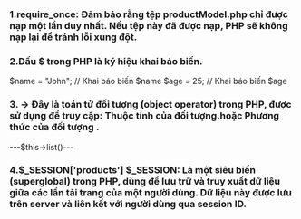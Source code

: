 ### 1.require_once: Đảm bảo rằng tệp productModel.php chỉ được nạp một lần duy nhất. Nếu tệp này đã được nạp, PHP sẽ không nạp lại để tránh lỗi xung đột.
### 2.Dấu $ trong PHP là ký hiệu khai báo biến.
$name = "John";   // Khai báo biến $name
$age = 25;        // Khai báo biến $age
### 3. -> Đây là toán tử đối tượng (object operator) trong PHP, được sử dụng để truy cập: Thuộc tính của đối tượng.hoặc Phương thức của đối tượng .
---$this->list()---
###  4.$_SESSION['products'] $_SESSION: Là một siêu biến (superglobal) trong PHP, dùng để lưu trữ và truy xuất dữ liệu giữa các lần tải trang của một người dùng. Dữ liệu này được lưu trên server và liên kết với người dùng qua session ID.